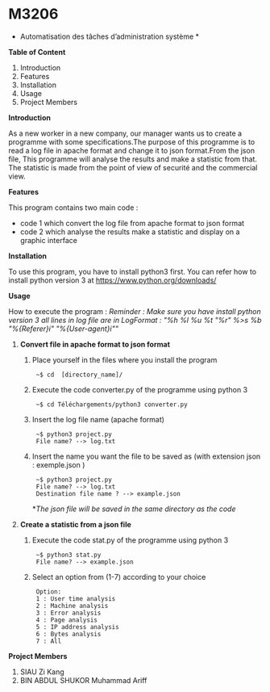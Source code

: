 # M3206
* Automatisation des tâches d’administration système *


**Table of Content**
	
1. Introduction
1. Features
1. Installation 
1. Usage
1. Project Members

**Introduction**
	
As a new worker in a new company, our manager wants us to create a programme with some specifications.The purpose of this programme is to read a log file in apache format and change it to json format.From the json file, This programme will analyse the results and make a statistic from that. The statistic is made from the point of view of securité and the commercial view.

**Features**

This program contains two main code :
		
* code 1 which convert the log file from apache format to json format
* code 2 which analyse the results make a statistic and display on a graphic interface

**Installation**

To use this program, you have to install python3 first. You can refer how to install python version 3 at https://www.python.org/downloads/  

**Usage**

How to execute the program :
*Reminder : Make sure you have install python version 3*
*all lines in log file are in LogFormat : "%h %l %u %t \"%r\" %>s %b \"%{Referer}i\" \"%{User-agent}i\""*
1. **Convert file in apache format to json format**
    1. Place yourself in the files where you install the program
            
            ~$ cd  [directory_name]/
    1. Execute the code converter.py of the programme using python 3 

            ~$ cd Téléchargements/python3 converter.py
    1. Insert the log file name (apache format) 

            ~$ python3 project.py
            File name? --> log.txt
    1. Insert the name you want the file to be saved as (with extension json : exemple.json )
        
            ~$ python3 project.py
            File name? --> log.txt
            Destination file name ? --> example.json
        **The json file will be saved in the same directory as the code* 
1. **Create a statistic from a json file**
    1. Execute the code stat.py of the programme using python 3 
			
			~$ python3 stat.py
            File name? --> example.json
	1. Select an option from (1-7) according to your choice
	
			Option:
			1 : User time analysis
			2 : Machine analysis
			3 : Error analysis
			4 : Page analysis
			5 : IP address analysis
			6 : Bytes analysis
			7 : All
**Project Members**
1. SIAU Zi Kang
1. BIN ABDUL SHUKOR Muhammad Ariff
